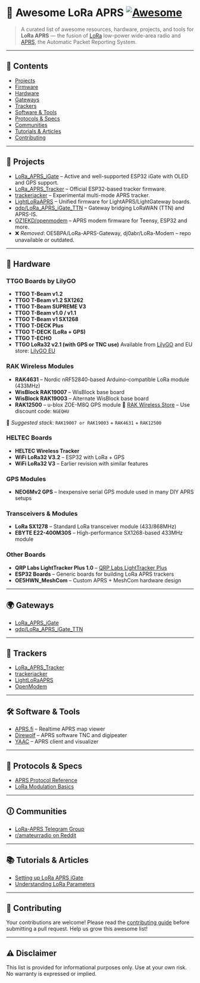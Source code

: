 # 📡 Awesome LoRa APRS [![Awesome](https://awesome.re/badge.svg)](https://awesome.re)

> A curated list of awesome resources, hardware, projects, and tools for **LoRa APRS** — the fusion of [LoRa](w) low-power wide-area radio and [APRS](w), the Automatic Packet Reporting System.

---

## 📁 Contents

* [Projects](#projects-section)
* [Firmware](#firmware)
* [Hardware](#hardware-section)
* [Gateways](#gateways-section)
* [Trackers](#trackers-section)
* [Software & Tools](#software--tools)
* [Protocols & Specs](#protocols--specs)
* [Communities](#communities)
* [Tutorials & Articles](#tutorials--articles)
* [Contributing](#contributing)

---

<a id="projects-section"></a>

## 🚀 Projects

* [LoRa\_APRS\_iGate](https://github.com/lora-aprs/LoRa_APRS_iGate) – Active and well-supported ESP32 iGate with OLED and GPS support.
* [LoRa\_APRS\_Tracker](https://github.com/lora-aprs/LoRa_APRS_Tracker) – Official ESP32-based tracker firmware.
* [trackerjacker](https://github.com/merbanan/trackerjacker) – Experimental multi-mode APRS tracker.
* [LightLoRaAPRS](https://github.com/lightaprs/LightLoRaAPRS) – Unified firmware for LightAPRS/LightGateway boards.
* [qdp/LoRa\_APRS\_iGate\_TTN](https://github.com/qdp/LoRa_APRS_iGate_TTN) – Gateway bridging LoRaWAN (TTN) and APRS-IS.
* [OZ1EKD/openmodem](https://github.com/OZ1EKD/openmodem) – APRS modem firmware for Teensy, ESP32 and more.
* ❌ *Removed*: OE5BPA/LoRa-APRS-Gateway, dj0abr/LoRa-Modem – repo unavailable or outdated.

---

<a id="hardware-section"></a>

## 🔧 Hardware

### TTGO Boards by LilyGO

* **TTGO T-Beam v1.2**
* **TTGO T-Beam v1.2 SX1262**
* **TTGO T-Beam SUPREME V3**
* **TTGO T-Beam v1.0 / v1.1**
* **TTGO T-Beam v1 SX1268**
* **TTGO T-DECK Plus**
* **TTGO T-DECK (LoRa + GPS)**
* **TTGO T-ECHO**
* **TTGO LoRa32 v2.1 (with GPS or TNC use)**
  Available from [LilyGO](https://www.lilygo.cc) and EU store: [LilyGO EU](https://lilygo.eu)

### RAK Wireless Modules

* **RAK4631** – Nordic nRF52840-based Arduino-compatible LoRa module (433MHz)
* **WisBlock RAK19007** – WisBlock base board
* **WisBlock RAK19003** – Alternate WisBlock base board
* **RAK12500** – u-blox ZOE-M8Q GPS module
  🔗 [RAK Wireless Store](https://store.rakwireless.com/) – Use discount code: `NGEQHU`

🧹 *Suggested stack:*
`RAK19007 or RAK19003` + `RAK4631` + `RAK12500`

### HELTEC Boards

* **HELTEC Wireless Tracker**
* **WiFi LoRa32 V3.2** – ESP32 with LoRa + GPS
* **WiFi LoRa32 V3** – Earlier revision with similar features

### GPS Modules

* **NEO6Mv2 GPS** – Inexpensive serial GPS module used in many DIY APRS setups

### Transceivers & Modules

* **LoRa SX1278** – Standard LoRa transceiver module (433/868MHz)
* **EBYTE E22-400M30S** – High-performance SX1268-based 433MHz module

### Other Boards

* **QRP Labs LightTracker Plus 1.0** – [QRP Labs LightTracker Plus](https://www.qrp-labs.com/lightaprs/lightaprsplus.html)
* **ESP32 Boards** – Generic boards for building LoRa APRS trackers
* **OE5HWN\_MeshCom** – Custom APRS + MeshCom hardware design

---

<a id="gateways-section"></a>

## 🌍 Gateways

* [LoRa\_APRS\_iGate](https://github.com/lora-aprs/LoRa_APRS_iGate)
* [qdp/LoRa\_APRS\_iGate\_TTN](https://github.com/qdp/LoRa_APRS_iGate_TTN)

---

<a id="trackers-section"></a>

## 🚁 Trackers

* [LoRa\_APRS\_Tracker](https://github.com/lora-aprs/LoRa_APRS_Tracker)
* [trackerjacker](https://github.com/merbanan/trackerjacker)
* [LightLoRaAPRS](https://github.com/lightaprs/LightLoRaAPRS)
* [OpenModem](https://github.com/OZ1EKD/openmodem)

---

## 🛠 Software & Tools

* [APRS.fi](https://aprs.fi) – Realtime APRS map viewer
* [Direwolf](https://github.com/wb2osz/direwolf) – APRS software TNC and digipeater
* [YAAC](http://www.ka2ddo.org/ka2ddo/YAAC.html) – APRS client and visualizer

---

## 📜 Protocols & Specs

* [APRS Protocol Reference](https://www.tapr.org/pub_ax25.html)
* [LoRa Modulation Basics](https://lora-developers.semtech.com/)

---

## 🛈 Communities

* [LoRa-APRS Telegram Group](https://t.me/LoRa_APRS)
* [r/amateurradio on Reddit](https://www.reddit.com/r/amateurradio/)

---

## 📚 Tutorials & Articles

* [Setting up LoRa APRS iGate](https://github.com/lora-aprs/LoRa_APRS_iGate/wiki)
* [Understanding LoRa Parameters](https://www.thethingsnetwork.org/docs/lorawan/)

---

## 🤝 Contributing

Your contributions are welcome! Please read the [contributing guide](CONTRIBUTING.md) before submitting a pull request. Help us grow this awesome list!

---

## ⚠️ Disclaimer

This list is provided for informational purposes only. Use at your own risk. No warranty is expressed or implied.
